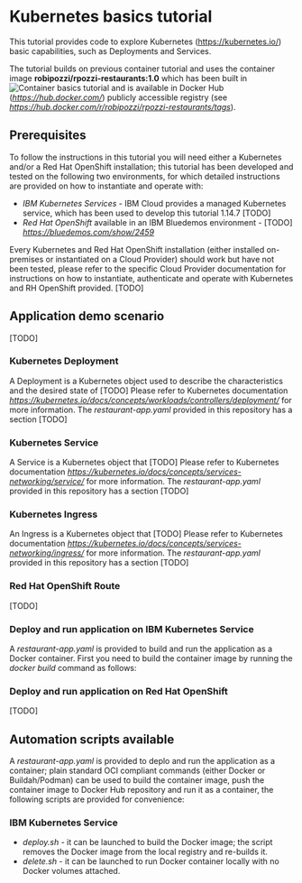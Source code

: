 # Kubernetes basics tutorial
This tutorial provides code to explore Kubernetes (https://kubernetes.io/) basic capabilities, such as Deployments and Services.

The tutorial builds on previous container tutorial and uses the container image **robipozzi/rpozzi-restaurants:1.0** which has been built in ![Container basics tutorial](https://github.com/robipozzi/container-kubernetes-tutorials/tree/master/1-container_basics) and is available in Docker Hub (*https://hub.docker.com/*) publicly accessible registry (see *https://hub.docker.com/r/robipozzi/rpozzi-restaurants/tags*).

## Prerequisites
To follow the instructions in this tutorial you will need either a Kubernetes and/or a Red Hat OpenShift installation; this tutorial has been developed and tested on the following two environments, for which detailed instructions are provided on how to instantiate and operate with:
* *IBM Kubernetes Services* - IBM Cloud provides a managed Kubernetes service, which has been used to develop this tutorial 1.14.7 [TODO]
* *Red Hat OpenShift* available in an IBM Bluedemos environment - [TODO] *https://bluedemos.com/show/2459*

Every Kubernetes and Red Hat OpenShift installation (either installed on-premises or instantiated on a Cloud Provider) should work but have not been tested, please refer to the specific Cloud Provider documentation for instructions on how to instantiate, authenticate and operate with Kubernetes and RH OpenShift provided.
[TODO]

## Application demo scenario
[TODO]

### Kubernetes Deployment
A Deployment is a Kubernetes object used to describe the characteristics and the desired state of [TODO] 
Please refer to Kubernetes documentation *https://kubernetes.io/docs/concepts/workloads/controllers/deployment/* for more information.
The *restaurant-app.yaml* provided in this repository has a section
[TODO]

### Kubernetes Service
A Service is a Kubernetes object that [TODO]
Please refer to Kubernetes documentation *https://kubernetes.io/docs/concepts/services-networking/service/* for more information.
The *restaurant-app.yaml* provided in this repository has a section
[TODO]

### Kubernetes Ingress
An Ingress is a Kubernetes object that [TODO]
Please refer to Kubernetes documentation *https://kubernetes.io/docs/concepts/services-networking/ingress/* for more information.
The *restaurant-app.yaml* provided in this repository has a section
[TODO]

### Red Hat OpenShift Route
[TODO]

### Deploy and run application on IBM Kubernetes Service
A *restaurant-app.yaml* is provided to build and run the application as a Docker container. 
First you need to build the container image by running the *docker build* command as follows:

### Deploy and run application on Red Hat OpenShift
[TODO]

## Automation scripts available
A *restaurant-app.yaml* is provided to deplo and run the application as a container; plain standard OCI compliant commands (either Docker or Buildah/Podman) can be used to build the container image, push the container image to Docker Hub repository and run it as a container, the following scripts are provided for convenience:

### IBM Kubernetes Service
* *deploy.sh* - it can be launched to build the Docker image; the script removes the Docker image from the local registry and re-builds it.
* *delete.sh* - it can be launched to run Docker container locally with no Docker volumes attached.